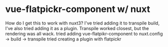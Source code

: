 
# vue-flatpickr-component w/ nuxt

How do I get this to work with nuxt3? I've tried adding it to transpile build, I've also tried adding it as a plugin. Transpile worked closest, but the rendering was all wack.
tried adding vue-flatpikr-component to nuxt.config -> build -> transpile
tried creating a plugin with flatpickr

        